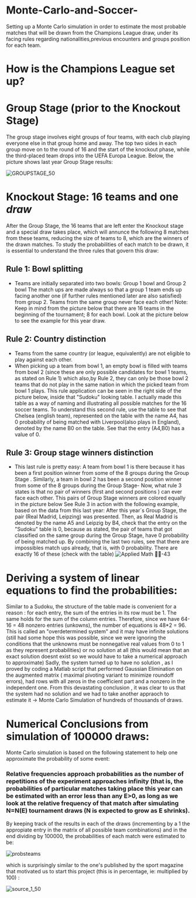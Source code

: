 # Monte-Carlo-and-Soccer-
Setting up a Monte Carlo simulation in order to estimate the most probable matches that will be drawn from the Champions League draw, under its facing rules regarding nationalities,previous encounters and groups position for each team.

# How is the Champions League set up?
# Group Stage (prior to the Knockout Stage)
The group stage involves eight groups of four teams, with each club playing everyone else in that group home and away. The top two sides in each group move on to the round of 16 and the start of the knockout phase, while the third-placed team drops into the UEFA Europa League.
Below, the picture shows last year Group Stage results:

![GROUPSTAGE_50](https://user-images.githubusercontent.com/97905110/217606580-79847af6-e18d-4149-8134-5fcfc7afc5d7.jpg)

# Knockout Stage: 16 teams and one *draw*
After the Group Stage, the 16 teams that are left enter the Knockout stage and a special draw takes place, which will annunce the following 8 matches from these teams, reducing the size of teams to 8, which are the winners of the drawn matches. To study the probabilities of each match to be drawn, it is essential to understand the three rules that govern this draw:
## Rule 1: Bowl splitting
* Teams are initially separated into two bowls: Group 1 bowl and Group 2 bowl
The match ups are made always so that a group 1 team ends up facing another one (if further rules mentioned later are also satisfied) from group 2. Teams from the same group never face each other! 
Note: Keep in mind from the picture below that there are 16 teams in the beginning of the tournament; 8 for each bowl. Look at the picture below to see the example for this year draw.

## Rule 2: Country distinction
* Teams from the same country (or league, equivalently) are not eligible to play against each other.
* When picking up a team from bowl 1, an empty bowl is filled with teams from bowl 2 (since these are only possible candidates for bowl 1 teams, as stated on Rule 1) which also,by Rule 2, they can only be those bowl 2 teams that do not play in the same nation in which the picked team from bowl 1 plays. This rule application can be seen in the right side of the picture below, inside that "Sudoku" looking table. I actually made this table as a way of naming and illustrating all possible matches for the 16 soccer teams. To understand this second rule, use the table to see that Chelsea (english team), represented on the table with the name A4, has 0 probability of being matched with Liverpool(also plays in England), denoted by the name B0 on the table. See that the entry (A4,B0) has a value of 0.

## Rule 3: Group stage winners distinction
* This last rule is pretty easy: A team from bowl 1 is there because it has been a first position winner from some of the 8 groups during the Group Stage . Similarly, a team in bowl 2 has been a second position winner from some of the 8 groups during the Group Stage- Now, what rule 3 states is that no pair of winners (first and second positions ) can ever face each other. This pairs of Group Stage winners are colored equally in the picture below
See Rule 3 in action with the following example, based on the data from this last year:
After this year´s Group Stage, the pair (Real Madrid, Leipzing) was presented. Then, as Real Madrid is denoted by the name A5 and Leipzig by B4, check that the entry on the "Sudoku" table is 0, because as stated, the pair of teams that got classified on the same group during the Group Stage, have 0 probability of being matched up.
By combining the last two rules, see that there are impossibles match ups already, that is, with 0 probability. There are exactly 16 of these (check with the table)
![Applied Math 🔗🔗-43](https://user-images.githubusercontent.com/97905110/217595741-010f23b6-3763-4f64-b885-e5fb9de40399.jpg)

# Deriving a system of linear equations to find the probabilities:
Similar to a Sudoku, the structure of the table made is convenient for a reason : for each entry, the sum of the entries in its row must be 1. The same holds for the sum of the column entries. Therefore, since we have 64-16 = 48 nonzero entries (unkowns), the number of equations is 48*2 = 96. This is called an "overdetermined system" and it may have infinite solutions (still had some hope this was possible, since we were ignoring the conditions that the unknowns must be nonnegative real values from 0 to 1 as they represent probabilities) or no solution at all (this would mean that an exact solution doesnt exist so we would have to take a numerical approach to approximate)
Sadly, the system turned up to have no solution , as I proved by coding a Matlab script that performed Gaussian Elimination on the augmented matrix ( maximal pivoting variant to minimize roundoff errors), had rows with all zeros in the coefficient part and a nonzero in the independent one.
From this devastating conclusion , it was clear to us that the system had no solution and we had to take another appraoch to estimate it -> Monte Carlo Simulation of hundreds of thousands of draws.

# Numerical Conclusions from simulation of 100000 draws:
Monte Carlo simulation is based on the following statement to help one approximate the probability of some event:
### Relative frequencies approach probabilities as the number of repetitions of the experiment approaches infinity (that is, the probabilities of particular matches taking place this year can be estimated with an error less than any E>0, as long as we look at the relative frequency of that match after simulating N=N(E) tournament draws (N is expected to grow as E shrinks).
By keeping track of the results in each of the draws (incrementing by a 1 the appropiate entry in the matrix of all possible team combinations) and in the end dividing by 100000, the  probabilities of each match were estimated to be:

![probsteams](https://user-images.githubusercontent.com/97905110/217650644-6b33bf8a-108d-45d4-976d-63db1c11c23e.png)

which is surprisingly similar to the one's published by the sport magazine that motivated us to start this project (this is in percentage, ie: multiplied by 100) :

![source_1_50](https://user-images.githubusercontent.com/97905110/217651668-124cbfbf-33f5-40c0-b9c4-1d13cfbebb8f.jpg)


